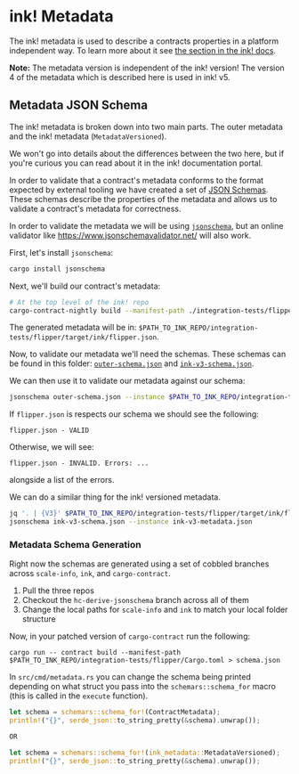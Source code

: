 # ink! Metadata

The ink! metadata is used to describe a contracts properties in a platform independent
way. To learn more about it see [the section in the ink! docs](http://use.ink/basics/metadata).

__Note:__ The metadata version is independent of the ink! version!
The version 4 of the metadata which is described here is used in ink! v5.

## Metadata JSON Schema

The ink! metadata is broken down into two main parts. The outer metadata and the ink!
metadata (`MetadataVersioned`).

We won't go into details about the differences between the two here, but if you're
curious you can read about it in the ink! documentation portal.

In order to validate that a contract's metadata conforms to the format expected by
external tooling we have created a set of [JSON Schemas](https://json-schema.org/). These
schemas describe the properties of the metadata and allows us to validate a contract's
metadata for correctness.

In order to validate the metadata we will be using
[`jsonschema`](https://github.com/Stranger6667/jsonschema-rs),
but an online validator like https://www.jsonschemavalidator.net/
will also work.

First, let's install `jsonschema`:

```bash
cargo install jsonschema
```

Next, we'll build our contract's metadata:

```bash
# At the top level of the ink! repo
cargo-contract-nightly build --manifest-path ./integration-tests/flipper/Cargo.toml
```

The generated metadata will be in: `$PATH_TO_INK_REPO/integration-tests/flipper/target/ink/flipper.json`.

Now, to validate our metadata we'll need the schemas. These schemas can be found in this
folder: [`outer-schema.json`](./outer-schema.json) and [`ink-v3-schema.json`](ink-v3-schema.json).

We can then use it to validate our metadata against our schema:

```bash
jsonschema outer-schema.json --instance $PATH_TO_INK_REPO/integration-tests/flipper/target/ink/flipper.json
```

If `flipper.json` is respects our schema we should see the following:

```
flipper.json - VALID
```

Otherwise, we will see:

```
flipper.json - INVALID. Errors: ...
```

alongside a list of the errors.

We can do a similar thing for the ink! versioned metadata.

```bash
jq '. | {V3}' $PATH_TO_INK_REPO/integration-tests/flipper/target/ink/flipper.json > ink-v3-metadata.json
jsonschema ink-v3-schema.json --instance ink-v3-metadata.json
```

### Metadata Schema Generation
Right now the schemas are generated using a set of cobbled branches across `scale-info`,
`ink`, and `cargo-contract`.

1. Pull the three repos
2. Checkout the `hc-derive-jsonschema` branch across all of them
3. Change the local paths for `scale-info` and `ink` to match your local folder structure

Now, in your patched version of `cargo-contract` run the following:

```
cargo run -- contract build --manifest-path $PATH_TO_INK_REPO/integration-tests/flipper/Cargo.toml > schema.json
```

In `src/cmd/metadata.rs` you can change the schema being printed depending on what struct
you pass into the `schemars::schema_for` macro (this is called in the `execute` function).

```rust
let schema = schemars::schema_for!(ContractMetadata);
println!("{}", serde_json::to_string_pretty(&schema).unwrap());

OR

let schema = schemars::schema_for!(ink_metadata::MetadataVersioned);
println!("{}", serde_json::to_string_pretty(&schema).unwrap());
```
